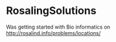 # RosalingSolutions
Was getting started with Bio informatics on http://rosalind.info/problems/locations/
